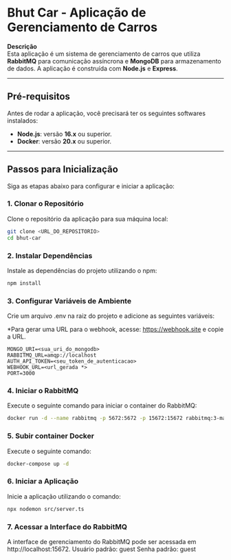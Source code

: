 # **Bhut Car - Aplicação de Gerenciamento de Carros**

**Descrição**  
Esta aplicação é um sistema de gerenciamento de carros que utiliza **RabbitMQ** para comunicação assíncrona e **MongoDB** para armazenamento de dados. A aplicação é construída com **Node.js** e **Express**.

---

## **Pré-requisitos**

Antes de rodar a aplicação, você precisará ter os seguintes softwares instalados:

- **Node.js**: versão **16.x** ou superior.
- **Docker**: versão **20.x** ou superior.

---

## **Passos para Inicialização**

Siga as etapas abaixo para configurar e iniciar a aplicação:

### 1. **Clonar o Repositório**

Clone o repositório da aplicação para sua máquina local:

```bash
git clone <URL_DO_REPOSITORIO>
cd bhut-car
```

### 2. **Instalar Dependências**
Instale as dependências do projeto utilizando o npm:

```bash
npm install
```

### 3. **Configurar Variáveis de Ambiente**
Crie um arquivo .env na raiz do projeto e adicione as seguintes variáveis:

 *Para gerar uma URL para o webhook, acesse: https://webhook.site e copie a URL.

```env
MONGO_URI=<sua_uri_do_mongodb>
RABBITMQ_URL=amqp://localhost
AUTH_API_TOKEN=<seu_token_de_autenticacao>
WEBHOOK_URL=<url_gerada *>
PORT=3000
```

### 4. **Iniciar o RabbitMQ**
Execute o seguinte comando para iniciar o container do RabbitMQ:

```bash
docker run -d --name rabbitmq -p 5672:5672 -p 15672:15672 rabbitmq:3-management
```

### 5. **Subir container Docker**
Execute o seguinte comando:
```bash
docker-compose up -d
```

### 6. **Iniciar a Aplicação**
Inicie a aplicação utilizando o comando:

```bash
npx nodemon src/server.ts
```

### 7. **Acessar a Interface do RabbitMQ**
A interface de gerenciamento do RabbitMQ pode ser acessada em http://localhost:15672.
Usuário padrão: guest
Senha padrão: guest